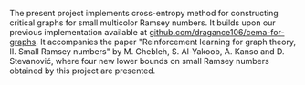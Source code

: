 The present project implements cross-entropy method for constructing critical graphs for small multicolor Ramsey numbers. It builds upon our previous implementation available at [github.com/dragance106/cema-for-graphs](https://github.com/dragance106/cema-for-graphs). It accompanies the paper "Reinforcement learning for graph theory, II. Small Ramsey numbers" by M. Ghebleh, S. Al-Yakoob, A. Kanso and D. Stevanović, where four new lower bounds on small Ramsey numbers obtained by this project are presented.
